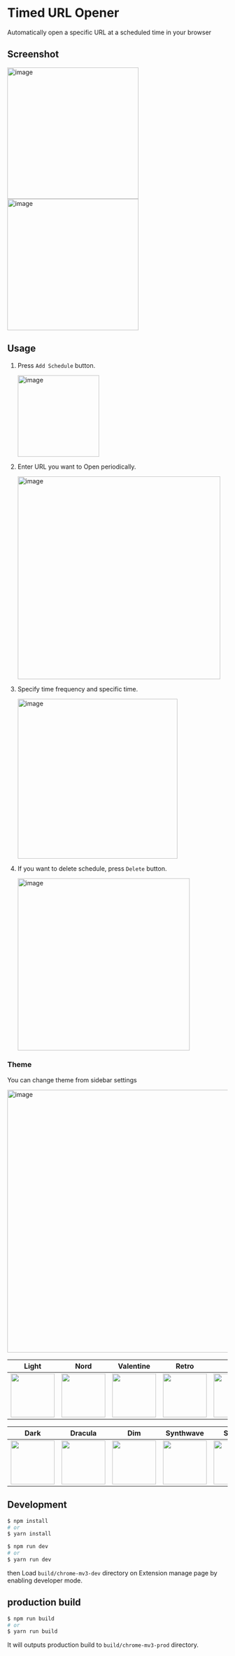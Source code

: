 # Timed URL Opener

Automatically open a specific URL at a scheduled time  in your browser 

## Screenshot

<img height="300" alt="image" src="https://github.com/shufo/timed-url-opener/assets/1641039/a380ab13-39f5-4e26-a9a7-a328322eed57">
<img height="300" alt="image" src="https://github.com/shufo/timed-url-opener/assets/1641039/a311b23e-85cb-4e02-af2c-d57fead33d92">

## Usage

1. Press `Add Schedule` button.

    <img width="186" alt="image" src="https://github.com/shufo/timed-url-opener/assets/1641039/1ad56ead-c4a7-499a-985b-b76d92fb9623">

1. Enter URL you want to Open periodically.

    <img width="463" alt="image" src="https://github.com/shufo/timed-url-opener/assets/1641039/7b3a778f-508f-470f-9361-5d8dc983d516">

1. Specify time frequency and specific time.

    <img width="365" alt="image" src="https://github.com/shufo/timed-url-opener/assets/1641039/2e557347-5032-475a-9c89-ead2fff08a92">

1. If you want to delete schedule, press `Delete` button.

    <img width="393" alt="image" src="https://github.com/shufo/timed-url-opener/assets/1641039/591c0df2-e65d-4700-bffd-514bf3f30d80">

### Theme

You can change theme from sidebar settings

<img width="600" alt="image" src="https://github.com/shufo/timed-url-opener/assets/1641039/7f0f71ec-e7a9-4306-9451-ab2210523f45">

|Light|Nord|Valentine|Retro|Lofi|Cupcake|
|--|--|--|--|--|--|
|<img width="100" src="https://github.com/shufo/timed-url-opener/assets/1641039/e8438d12-8561-4d53-b7d0-6973d1645b5e">|<img width="100" src="https://github.com/shufo/timed-url-opener/assets/1641039/ca933492-e14c-4983-813d-2e253af63f18">|<img width="100" src="https://github.com/shufo/timed-url-opener/assets/1641039/2c7961a9-7eb9-42bd-8e7e-a578adf52d38">|<img width="100" src="https://github.com/shufo/timed-url-opener/assets/1641039/2523d004-2077-44d2-bc28-a2cd3177752f">|<img width="100" src="https://github.com/shufo/timed-url-opener/assets/1641039/056f5c87-aded-4217-86ce-0d7e10f84cfd">|<img width="100" src="https://github.com/shufo/timed-url-opener/assets/1641039/1b3efe0b-074d-4430-a5a2-cd85c6d484a5">|

|Dark|Dracula|Dim|Synthwave|Sunset|Coffee|
|--|--|--|--|--|--|
|<img width="100" src="https://github.com/shufo/timed-url-opener/assets/1641039/64e8cdda-fed7-4618-981b-b7a7a8883374">|<img width="100" src="https://github.com/shufo/timed-url-opener/assets/1641039/fac8fd35-bae8-425f-a673-ff4e6e09f601">|<img width="100" src="https://github.com/shufo/timed-url-opener/assets/1641039/5fd5db96-0c39-4825-b358-6454b5190c20">|<img width="100" src="https://github.com/shufo/timed-url-opener/assets/1641039/ba3a6a96-c322-45a9-858f-ba0c295a4369">|<img width="100" src="https://github.com/shufo/timed-url-opener/assets/1641039/5cc74561-2994-4c4c-9de0-bba7a85c0aef">|<img width="100" src="https://github.com/shufo/timed-url-opener/assets/1641039/7ed63eb7-d79b-46ff-b287-df2666a79966">|

## Development

```bash
$ npm install
# or 
$ yarn install
```

```bash
$ npm run dev
# or
$ yarn run dev
```

then Load `build/chrome-mv3-dev` directory on Extension manage page by enabling developer mode.

## production build

```bash
$ npm run build
# or
$ yarn run build
```

It will outputs production build to `build/chrome-mv3-prod` directory.
